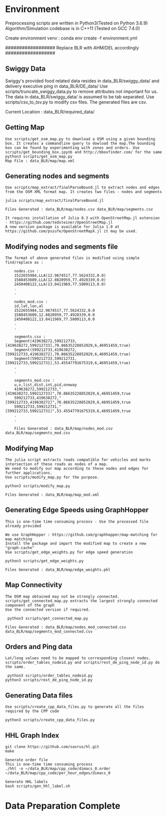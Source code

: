 # Environment 

Preprocessing scripts are written in Python3(Tested on Python 3.6.9)
Algorithm/Simulation codebase is in C++11 (Tested on GCC 7.4.0)

Create environment venv :
	conda env create -f environment.yml


################## Replace BLR with AHM/DEL accordingly ##################

## Swiggy Data
Swiggy's provided food related data resides in data_BLR/swiggy_data/ and delivery executive ping in data_BLR/DE_data/
Use scripts/truncate_swiggy_data.py to remove attributes not important for us.
The data in data_BLR/swiggy_data/ is assumed to be tab separated. Use scripts/csv_to_tsv.py to modify csv files. The generated files are csv.

Current Location : data_BLR/required_data/

## Getting Map
	Use scripts/get_osm_map.py to download a OSM using a given bounding box. It creates a commandline query to dowload the map.The bounding box can be found by experimenting with zones and orders. Use scripts/get_bounding_box.ipynb and http://bboxfinder.com/ for the same
	python3 scripts/get_osm_map.py
	Map File : data_BLR/map/map.xml

## Generating nodes and segments
	Use scripts/map_extract/finalParseBound.jl to extract nodes and edges from the OSM XML format map. It creates two files - nodes and segments

	julia scripts/map_extract/finalParseBound.jl

	Files Generated : data_BLR/map/nodes.csv data_BLR/map/segments.csv

	It requires installation of Julia 0.3 with OpenStreetMap.jl extension - https://github.com/tedsteiner/OpenStreetMap.jl
	A new version package is available for Julia 1.0 at https://github.com/pszufe/OpenStreetMapX.jl it may be used.

## Modifying nodes and segments file
	The format of above generated files is modified using simple find/replace as :

		nodes.csv :
		1522655984,LLA(12.9674517,77.5624332,0.0)
		1588453609,LLA(12.8820959,77.4928339,0.0)
		2450408122,LLA(13.0411969,77.5809113,0.0)
		.
		.
		
		nodes_mod.csv :
		id,lat,lon,al
		1522655984,12.9674517,77.5624332,0.0
		1588453609,12.8820959,77.4928339,0.0
		2450408122,13.0411969,77.5809113,0.0
		.
		.
		
		segments.csv :
		Segment(419638272,599212733,[419638272,599212733],70.86635228852029,6,46951459,true)
		Segment(599212733,419638272,[599212733,419638272],70.86635228852029,6,46951459,true)
		Segment(599212733,599212731,[599212733,599212731],53.45547791675319,6,46951459,true)
		.
		.
		
		segments_mod.csv :
		u,v,list,dist,int,pid,oneway
		419638272,599212733,"[419638272,599212733]",70.86635228852029,6,46951459,true
		599212733,419638272,"[599212733,419638272]",70.86635228852029,6,46951459,true
		599212733,599212731,"[599212733,599212731]",53.45547791675319,6,46951459,true
		.
		.
		
		Files Generated : data_BLR/map/nodes_mod.csv data_BLR/map/segments_mod.csv

## Modifying Map
	The julia script extracts roads compatible for vehicles and marks intersection of these roads as nodes of a map.
	We need to modify our map according to these nodes and edges for further applications.
	Use scripts/modify_map.py for the purpose.

	python3 scripts/modify_map.py
	
	Files Generated : data_BLR/map/map_mod.xml
	
## Generating Edge Speeds using GraphHopper
	This is one-time time consuming process - Use the processed file already provided
	
	We use GraphHopper : https://github.com/graphhopper/map-matching for map matching
	Install the package and import the modified map to create a new "graph-cache"
	Use scripts/get_edge_weights.py for edge speed generation

	python3 scripts/get_edge_weights.py

	Files Generated : data_BLR/map/edge_weights.pkl

## Map Connectivity
	The OSM map obtained may not be strongly connected. 
	scripts/get_connected_map.py extracts the largest strongly connected component of the graph
	Use the connected version if required.
	
	 python3 scripts/get_connected_map.py

	Files Generated : data_BLR/map/nodes_mod_connected.csv data_BLR/map/segments_mod_connected.csv

## Orders and Ping data
	Lat/long values need to be mapped to corresponding closest nodes. 
	scripts/order_tables_nodeid.py and scripts/rest_de_ping_node_id.py do the same. 
	
	 python3 scripts/order_tables_nodeid.py
	python3 scripts/rest_de_ping_node_id.py

## Generating Data files 
	Use scripts/create_cpp_data_files.py to generate all the files required by the CPP code
	
	python3 scripts/create_cpp_data_files.py

## HHL Graph Index
	git clone https://github.com/savrus/hl.git
	make

	Generate order file
	This is one-time time consuming process
    ./hhl -o ~/data_BLR/map/cpp_code/dimacs_0.order ~/data_BLR/map/cpp_code/per_hour_edges/dimacs_0

	Generate HHL labels
	bash scripts/gen_hhl_label.sh
	
# Data Preparation Complete

